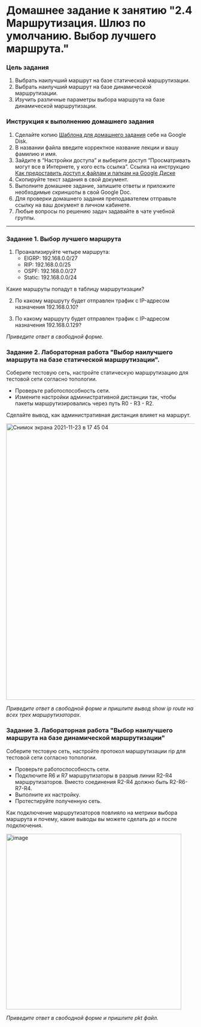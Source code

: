 # Домашнее задание к занятию "2.4	Маршрутизация. Шлюз по умолчанию.  Выбор лучшего маршрута."

### Цель задания

1. Выбрать наилучший маршрут на базе статической маршрутизации.
2. Выбрать наилучший маршрут на базе динамической маршрутизации.
3. Изучить различные параметры выбора маршрута на базе динамической маршрутизации.

### Инструкция к выполнению домашнего задания

1. Сделайте копию [Шаблона для домашнего задания](https://docs.google.com/document/d/1youKpKm_JrC0UzDyUslIZW2E2bIv5OVlm_TQDvH5Pvs/edit) себе на Google Disk.
2. В названии файла введите корректное название лекции и вашу фамилию и имя.
3. Зайдите в “Настройки доступа” и выберите доступ “Просматривать могут все в Интернете, у кого есть ссылка”.
 Ссылка на инструкцию [Как предоставить доступ к файлам и папкам на Google Диске](https://support.google.com/docs/answer/2494822?hl=ru&co=GENIE.Platform%3DDesktop)
5. Скопируйте текст задания в свой документ.
6. Выполните домашнее задание, запишите ответы и приложите необходимые скриншоты в свой Google Doc.
7. Для проверки домашнего задания преподавателем отправьте ссылку на ваш документ в личном кабинете.
8. Любые вопросы по решению задач задавайте в чате учебной группы.

---

### Задание 1. Выбор лучшего маршрута

1. Проанализируйте четыре маршрута:   
   - EIGRP: 192.168.0.0/27   
   - RIP: 192.168.0.0/25     
   - OSPF: 192.168.0.0/27      
   - Static: 192.168.0.0/24   
     
Какие маршруты попадут в таблицу маршрутизации?

2. По какому маршруту будет отправлен трафик с IP-адресом назначения 192.168.0.10?

3. По какому маршруту будет отправлен трафик с IP-адресом назначения 192.168.0.129?

*Приведите ответ в свободной форме.*


### Задание 2. Лабораторная работа "Выбор наилучшего маршрута на базе статической маршрутизации".

Соберите тестовую сеть, настройте статическую маршрутизацию для тестовой сети согласно топологии. 

-	Проверьте работоспособность сети. 
-	Измените настройки административной дистанции так, чтобы пакеты маршрутизировались через путь R0 - R3 - R2.

Сделайте вывод, как административная дистанция влияет на маршрут.

<img width="737" alt="Снимок экрана 2021-11-23 в 17 45 04" src="https://user-images.githubusercontent.com/73060384/143046501-32c03615-6ea6-4bd8-a925-5ad11234b65a.png">

*Приведите ответ в свободной форме и пришлите вывод show ip route на всех трех маршрутизаторах.*



### Задание 3. Лабораторная работа "Выбор наилучшего маршрута на базе динамической маршрутизации"

Соберите тестовую сеть, настройте протокол маршрутизации rip для тестовой сети согласно топологии. 

-	Проверьте работоспособность сети. 
-	Подключите R6 и R7 маршрутизаторы в разрыв линии R2-R4 маршрутизаторов. Вместо соединения R2-R4 должно быть R2-R6-R7-R4.
-	Выполните их настройку. 
-	Протестируйте полученную сеть. 

Как подключение маршрутизаторов повлияло на метрики выбора маршрута и почему, какие выводы вы можете сделать до и после подключения.

<img width="468" alt="image" src="https://user-images.githubusercontent.com/73060384/142831858-71671547-a415-4d74-bb09-469de2367f4a.png">

*Приведите ответ в свободной форме и пришлите pkt файл.*





